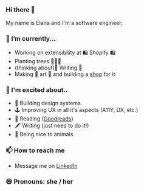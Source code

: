 ### Hi there 👋

My name is Elana and I'm a software engineer.

### 🔭 I’m currently...
- Working on extensibility at 🛍  Shopify 🛍 
- Planting trees 🌳🌳🌳
- (thinking about)📝 Writing 📝 
- Making 🎨 art 🎨 and building a [shop](https://kopelevich.co/collections/elanas-art) for it

### 🤩 I'm excited about.. 
-  💙 Building design systems
-  🕹 Improving UX in all it's aspects (A11Y, DX, etc.)
-  📖 Reading ([Goodreads](https://www.goodreads.com/user/show/1725113-elana-kopelevich))
-  🖋 Writing (just need to do it!)
-  🐷 Being nice to animals

### 📫 How to reach me
  - Message me on [LinkedIn](https://www.linkedin.com/in/elanalynn/)

### 😄 Pronouns: she / her
